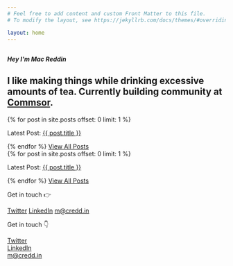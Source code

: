 ```yaml
---
# Feel free to add content and custom Front Matter to this file.
# To modify the layout, see https://jekyllrb.com/docs/themes/#overriding-theme-defaults

layout: home
---
```

<!--Recent Posts-->
<section class="body-center">
  <div class="mini-section">
    <div class="row flex-center">
        <h1 class="m-0"><i class="fad fa-cat-space"></i></h1>
        <h5 class="m-0 mt-1">Hey I'm <span class="text-bold">Mac Reddin</span></h5>
    </div>
      <div class="row">
        <h1>I like making things while drinking excessive amounts of tea. Currently building community at <a href="https://www.commsor.com" class="hover-link" target="_blank">Commsor</a>.</h1>
      </div>
      <div class="row">
        <div class="hide-sm">
          <div class="latest-post">
            {% for post in site.posts offset: 0 limit: 1 %}
            <p>Latest Post: <a href="{{ post.url }}" class="hover-link no-wrap">{{ post.title }}</a> </p>
            {% endfor %} 
            <a class="hover-link" href="/posts">View All Posts</a>
          </div>
        </div>
         <div class="latest-post show-sm text-center">
          {% for post in site.posts offset: 0 limit: 1 %}
          <p>Latest Post: <a href="{{ post.url }}" class="hover-link">{{ post.title }}</a> </p>
          {% endfor %} 
          <a class="hover-link" href="/posts">View All Posts</a>
        </div>
      <div class="row nav-links hide-sm">  
        <p>Get in touch 👉</p>
        <a target="_blank" class="hover-link" href="https://twitter.com/TheTeaGuns">Twitter</a>
        <!--<a class="hover-link" data-formkit-toggle="4ee15e5259" href="https://macreddin.ck.page/4ee15e5259">Newsletter</a>-->
        <a target="_blank" class="hover-link" href="https://www.linkedin.com/in/mac-reddin-7a275716b/">LinkedIn</a>
        <a class="hover-link" href="mailto:m@credd.in">m@credd.in</a>
      </div>
      <div class="row show-sm text-center">  
        <p>Get in touch 👇</p>
        <div>
          <a target="_blank" class="hover-link mobile-link" href="https://twitter.com/TheTeaGuns">Twitter</a>
        </div>
        <!--<div>
          <a class="hover-link mobile-link" data-formkit-toggle="4ee15e5259" href="https://macreddin.ck.page/4ee15e5259">Newsletter</a>
        </div>-->
        <div>
          <a target="_blank" class="hover-link mobile-link" href="https://www.linkedin.com/in/mac-reddin-7a275716b/">LinkedIn</a>
        </div>
        <div>
          <a class="hover-link mobile-link" href="mailto:m@credd.in">m@credd.in</a>
        </div>
      </div>
    </div>
